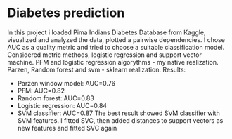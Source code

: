 # Diabetes prediction
In this project i loaded Pima Indians Diabetes Database from Kaggle, visualized and analyzed the data, plotted a pairwise dependencies. I chose AUC as a quality metric and tried to choose a suitable classification model. Considered metric methods, logistic regression and support vector machine. PFM and logistic regression algorythms - my native realization. Parzen, Random forest and svm - sklearn realization.
Results:
* Parzen window model: AUC=0.76
* PFM: AUC=0.82
* Random forest: AUC=0.83
* Logistic regression: AUC=0.84
* SVM classifier: AUC=0.87
The best result showed SVM classifier with SVM features. I fitted SVC, then added distances to support vectors as new features and fitted SVC again
